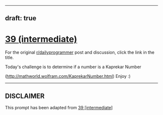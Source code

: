 ---
draft: true
----

# [39 (intermediate)](https://www.reddit.com/r/dailyprogrammer/comments/s6be0/4122012_challenge_39_intermediate/)

For the original [r/dailyprogrammer](https://www.reddit.com/r/dailyprogrammer/) post and discussion, click the link in the title.

Today's challenge is to determine if a number is a Kaprekar Number

(http://mathworld.wolfram.com/KaprekarNumber.html)
Enjoy :)


----
## **DISCLAIMER**
This prompt has been adapted from [39 [intermediate]](https://www.reddit.com/r/dailyprogrammer/comments/s6be0/4122012_challenge_39_intermediate/
)
